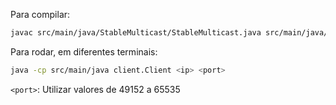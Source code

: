 Para compilar:
```bash 
javac src/main/java/StableMulticast/StableMulticast.java src/main/java/StableMulticast/IStableMulticast.java src/main/java/client/Client.java
```

Para rodar, em diferentes terminais:
```bash 
java -cp src/main/java client.Client <ip> <port>
```
`<port>`: Utilizar valores de 49152 a 65535
